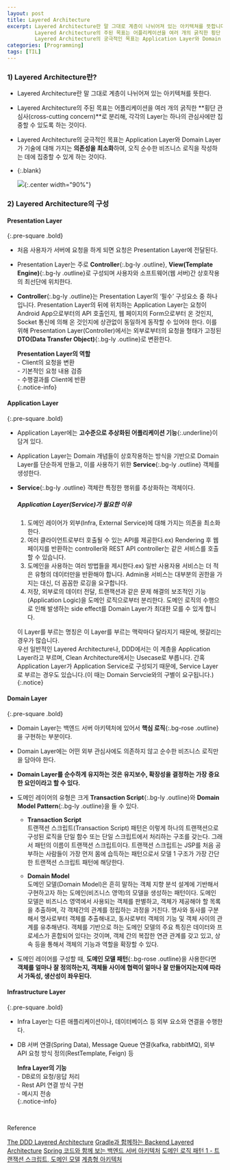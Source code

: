 ```yaml
---
layout: post
title: Layered Architecture
excerpt: Layered Architecture란 말 그대로 계층이 나뉘어져 있는 아키텍쳐를 뜻합니다.
         Layered Architecture의 주된 목표는 어플리케이션을 여러 개의 굵직한 횡단 관심사(cross-cutting concern)로 분리해, 각각의 Layer는 하나의 관심사에만 집중할 수 있도록 하는 것입니다.
         Layered Architecture의 궁극적인 목표는 Application Layer와 Domain Layer가 기술에 대해 가지는 의존성을 최소화하여, 오직 순수한 비즈니스 로직을 작성하는 데에 집중할 수 있게 하는 것입니다.
categories: [Programming]
tags: [TIL]
---
```



### 1) Layered Architecture란?

- Layered Architecture란 말 그대로 계층이 나뉘어져 있는 아키텍쳐를 뜻한다.
- Layered Architecture의 주된 목표는 어플리케이션을 여러 개의 굵직한 **횡단 관심사(cross-cutting concern)**로 분리해, 각각의 Layer는 하나의 관심사에만 집중할 수 있도록 하는 것이다.
- Layered Architecture의 궁극적인 목표는 Application Layer와 Domain Layer가 기술에 대해 가지는 **의존성을 최소화**하여, 오직 순수한 비즈니스 로직을 작성하는 데에 집중할 수 있게 하는 것이다.
- {:.blank}

  ![](https://t1.daumcdn.net/cfile/tistory/99EA15365A827B1B11){:.center width="90%"}


### 2) Layered Architecture의 구성

#### Presentation Layer
{:.pre-square .bold}

- 처음 사용자가 서버에 요청을 하게 되면 요청은 Presentation Layer에 전달된다.
- Presentation Layer는 주로 **Controller**{:.bg-ly .outline}, **View(Template Engine)**{:.bg-ly .outline}로 구성되며 사용자와 소프트웨어(웹 서버)간 상호작용의 최선단에 위치한다.
- **Controller**{:.bg-ly .outline}는 Presentation Layer의 ‘필수’ 구성요소 중 하나입니다. 
  Presentation Layer의 뒤에 위치하는 Application Layer는 요청이 Android App으로부터의 API 호출인지, 웹 페이지의 Form으로부터 온 것인지, Socket 통신에 의해 온 것인지에 상관없이 동일하게 동작할 수 있어야 한다.
  이를 위해 Presentation Layer(Controller)에서는 외부로부터의 요청을 형태가 고정된 **DTO(Data Transfer Object)**{:.bg-ly .outline}로 변환한다.

  **Presentation Layer의 역할**  
  \- Client의 요청을 변환  
  \- 기본적인 요청 내용 검증  
  \- 수행결과를 Client에 반환  
  {:.notice-info}

  
#### Application Layer
{:.pre-square .bold}

- Application Layer에는 **고수준으로 추상화된 어플리케이션 기능**{:.underline}이 담겨 있다.
- Application Layer는 Domain 개념들이 상호작용하는 방식을 기반으로 Domain Layer를 단순하게 만들고, 이를 사용하기 위한 **Service**{:.bg-ly .outline} 객체를 생성한다.
- **Service**{:.bg-ly .outline} 객체란 특정한 행위를 추상화하는 객체이다.

  ##### Application Layer(Service)가 필요한 이유
  1. 도메인 레이어가 외부(Infra, External Service)에 대해 가지는 의존을 최소화 한다.
  2. 여러 클라이언트로부터 호출될 수 있는 API를 제공한다.ex) Rendering 후 웹페이지를 반환하는 controller와 REST API controller는 같은 서비스를 호출할 수 있습니다.
  3. 도메인을 사용하는 여러 방법들을 제시한다.ex) 일반 사용자용 서비스는 더 적은 유형의 데이터만을 반환해야 합니다. Admin용 서비스는 대부분의 권한을 가지는 대신, 더 꼼꼼한 로깅을 요구합니다.
  4. 저장, 외부로의 데이터 전달, 트랜잭션과 같은 문제 해결의 보조적인 기능(Application Logic)을 도메인 로직으로부터 분리한다. 도메인 로직의 수행으로 인해 발생하는 side effect를 Domain Layer가 최대한 모를 수 있게 합니다.

  
  이 Layer를 부르는 명칭은 이 Layer를 부르는 맥락마다 달라지기 때문에, 헷갈리는 경우가 많습니다.   
  우선 일반적인 Layered Architecture나, DDD에서는 이 계층을 Application Layer라고 부르며, Clean Architecture에서는 Usecase로 부릅니다.
  간혹 Application Layer가 Application Service로 구성되기 때문에, Service Layer로 부르는 경우도 있습니다.(이 때는 Domain Servcie와의 구별이 요구됩니다.)
  {:.notice}


#### Domain Layer
{:.pre-square .bold}

- Domain Layer는 백엔드 서버 아키텍처에 있어서 **핵심 로직**{:.bg-rose .outline}을 구현하는 부분이다.
- Domain Layer에는 어떤 외부 관심사에도 의존하지 않고 순수한 비즈니스 로직만을 담아야 한다.
- **Domain Layer를 순수하게 유지하는 것은 유지보수, 확장성을 결정하는 가장 중요한 요인이라고 할 수 있다.**
- 도메인 레이어의 유형은 크게 **Transaction Script**{:.bg-ly .outline}와 **Domain Model Pattern**{:.bg-ly .outline}을 들 수 있다.

  - **Transaction Script**  
    트랜잭션 스크립트(Transaction Script) 패턴은 이렇게 하나의 트랜잭션으로 구성된 로직을 단일 함수 또는 단일 스크립트에서 처리하는 구조를 갖는다. 
    그래서 패턴의 이름이 트랜잭션 스크립트이다. 트랜잭션 스크립트는 JSP를 처음 공부하는 사람들이 가장 먼저 몸에 습득하는 패턴으로서 모델 1 구조가 가장 간단한 트랜잭션 스크립트 패턴에 해당한다.

  - **Domain Model**  
    도메인 모델(Domain Model)은 흔히 말하는 객체 지향 분석 설계에 기반해서 구현하고자 하는 도메인(비즈니스 영역)의 모델을 생성하는 패턴이다. 
    도메인 모델은 비즈니스 영역에서 사용되는 객체를 판별하고, 객체가 제공해야 할 목록을 추출하며, 각 객체간의 관계를 정립하는 과정을 거친다. 
    명사와 동사를 구분해서 명사로부터 객체를 추출해내고, 동사로부터 객체의 기능 및 객체 사이의 관계를 유추해낸다.
    객체를 기반으로 하는 도메인 모델의 주요 특징은 데이터와 프로세스가 혼합되어 있다는 것이며, 객체 간의 복잡한 연관 관계를 갖고 있고, 상속 등을 통해서 객체의 기능과 역할을 확장할 수 있다.

- 도메인 레이어를 구성할 때, **도메인 모델 패턴**{:.bg-rose .outline}을 사용한다면 **객체를 얼마나 잘 정의하는지, 객체들 사이에 협력이 얼마나 잘 만들어지는지에 따라서 가독성, 생산성이 좌우된다.**


#### Infrastructure Layer
{:.pre-square .bold}

- Infra Layer는 다른 애플리케이션이나, 데이터베이스 등 외부 요소와 연결을 수행한다.
- DB 서버 연결(Spring Data), Message Queue 연결(kafka, rabbitMQ), 외부 API 요청 방식 정의(RestTemplate, Feign) 등

  **Infra Layer의 기능**  
  \- DB로의 요청/응답 처리  
  \- Rest API 연결 방식 구현  
  \- 메시지 전송  
  {:.notice-info}


<br>

<div class="post-reference">
  <p>Reference</p>
  <a href="https://empisterian.tistory.com/57">The DDD Layered Architecture</a>
  <a href="https://riiidtechblog.medium.com/gradle과-함께하는-backend-layered-architecture-97117b344ba8">Gradle과 함께하는 Backend Layered Architecture</a>
  <a href="https://tech.junhabaek.net/spring-boot-코드와-함께-보는-백엔드-서버-아키텍처-시리즈-소개-기본-구조-bbf814e1b4e3">Spring 코드와 함께 보는 백엔드 서버 아키텍처</a>
  <a href="https://javacan.tistory.com/entry/94">도메인 로직 패턴 1 - 트랜잭션 스크립트, 도메인 모델</a>
  <a href="https://zdnet.co.kr/view/?no=00000039160910">계층형 아키텍처</a>
</div>